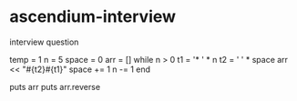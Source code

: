 # ascendium-interview
interview question


temp = 1
n = 5
space = 0
arr = []
while n > 0
  t1 = '* ' * n
  t2 = ' ' * space
  arr << "#{t2}#{t1}"
  space += 1
  n -= 1
end

puts arr
puts arr.reverse
